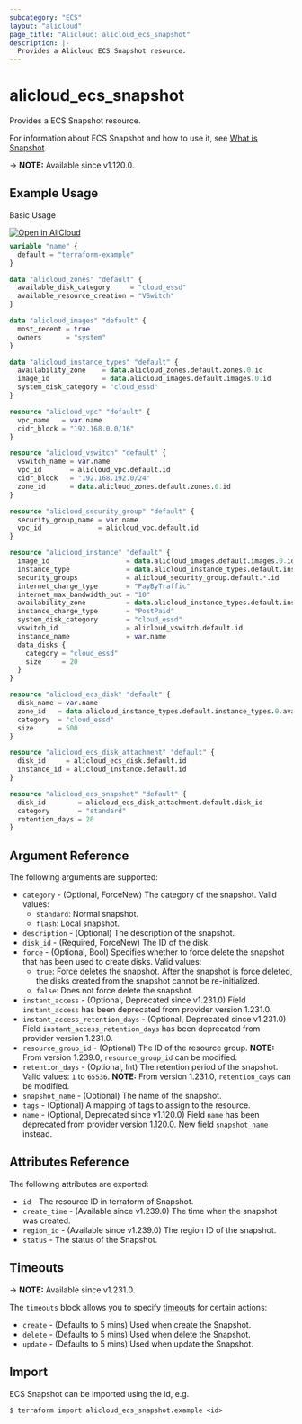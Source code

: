 ```yaml
---
subcategory: "ECS"
layout: "alicloud"
page_title: "Alicloud: alicloud_ecs_snapshot"
description: |-
  Provides a Alicloud ECS Snapshot resource.
---
```


# alicloud_ecs_snapshot

Provides a ECS Snapshot resource.



For information about ECS Snapshot and how to use it, see [What is Snapshot](https://www.alibabacloud.com/help/en/doc-detail/25524.htm).

-> **NOTE:** Available since v1.120.0.

## Example Usage

Basic Usage

<div style="display: block;margin-bottom: 40px;"><div class="oics-button" style="float: right;position: absolute;margin-bottom: 10px;">
  <a href="https://api.aliyun.com/terraform?resource=alicloud_ecs_snapshot&exampleId=c82d2dc4-2b3d-fdf4-0d61-629fc1ecfb4c664174cd&activeTab=example&spm=docs.r.ecs_snapshot.0.c82d2dc42b&intl_lang=EN_US" target="_blank">
    <img alt="Open in AliCloud" src="https://img.alicdn.com/imgextra/i1/O1CN01hjjqXv1uYUlY56FyX_!!6000000006049-55-tps-254-36.svg" style="max-height: 44px; max-width: 100%;">
  </a>
</div></div>

```terraform
variable "name" {
  default = "terraform-example"
}

data "alicloud_zones" "default" {
  available_disk_category     = "cloud_essd"
  available_resource_creation = "VSwitch"
}

data "alicloud_images" "default" {
  most_recent = true
  owners      = "system"
}

data "alicloud_instance_types" "default" {
  availability_zone    = data.alicloud_zones.default.zones.0.id
  image_id             = data.alicloud_images.default.images.0.id
  system_disk_category = "cloud_essd"
}

resource "alicloud_vpc" "default" {
  vpc_name   = var.name
  cidr_block = "192.168.0.0/16"
}

resource "alicloud_vswitch" "default" {
  vswitch_name = var.name
  vpc_id       = alicloud_vpc.default.id
  cidr_block   = "192.168.192.0/24"
  zone_id      = data.alicloud_zones.default.zones.0.id
}

resource "alicloud_security_group" "default" {
  security_group_name = var.name
  vpc_id              = alicloud_vpc.default.id
}

resource "alicloud_instance" "default" {
  image_id                   = data.alicloud_images.default.images.0.id
  instance_type              = data.alicloud_instance_types.default.instance_types.0.id
  security_groups            = alicloud_security_group.default.*.id
  internet_charge_type       = "PayByTraffic"
  internet_max_bandwidth_out = "10"
  availability_zone          = data.alicloud_instance_types.default.instance_types.0.availability_zones.0
  instance_charge_type       = "PostPaid"
  system_disk_category       = "cloud_essd"
  vswitch_id                 = alicloud_vswitch.default.id
  instance_name              = var.name
  data_disks {
    category = "cloud_essd"
    size     = 20
  }
}

resource "alicloud_ecs_disk" "default" {
  disk_name = var.name
  zone_id   = data.alicloud_instance_types.default.instance_types.0.availability_zones.0
  category  = "cloud_essd"
  size      = 500
}

resource "alicloud_ecs_disk_attachment" "default" {
  disk_id     = alicloud_ecs_disk.default.id
  instance_id = alicloud_instance.default.id
}

resource "alicloud_ecs_snapshot" "default" {
  disk_id        = alicloud_ecs_disk_attachment.default.disk_id
  category       = "standard"
  retention_days = 20
}
```

## Argument Reference

The following arguments are supported:
* `category` - (Optional, ForceNew) The category of the snapshot. Valid values:
  - `standard`: Normal snapshot.
  - `flash`: Local snapshot.
* `description` - (Optional) The description of the snapshot.
* `disk_id` - (Required, ForceNew) The ID of the disk.
* `force` - (Optional, Bool) Specifies whether to force delete the snapshot that has been used to create disks. Valid values:
  - `true`: Force deletes the snapshot. After the snapshot is force deleted, the disks created from the snapshot cannot be re-initialized.
  - `false`: Does not force delete the snapshot.
* `instant_access` - (Optional, Deprecated since v1.231.0) Field `instant_access` has been deprecated from provider version 1.231.0.
* `instant_access_retention_days` - (Optional, Deprecated since v1.231.0) Field `instant_access_retention_days` has been deprecated from provider version 1.231.0.
* `resource_group_id` - (Optional) The ID of the resource group. **NOTE:** From version 1.239.0, `resource_group_id` can be modified.
* `retention_days` - (Optional, Int) The retention period of the snapshot. Valid values: `1` to `65536`. **NOTE:** From version 1.231.0, `retention_days` can be modified.
* `snapshot_name` - (Optional) The name of the snapshot.
* `tags` - (Optional) A mapping of tags to assign to the resource.
* `name` - (Optional, Deprecated since v1.120.0) Field `name` has been deprecated from provider version 1.120.0. New field `snapshot_name` instead.

## Attributes Reference

The following attributes are exported:
* `id` - The resource ID in terraform of Snapshot.
* `create_time` - (Available since v1.239.0) The time when the snapshot was created.
* `region_id` - (Available since v1.239.0) The region ID of the snapshot.
* `status` - The status of the Snapshot.

## Timeouts

-> **NOTE:** Available since v1.231.0.

The `timeouts` block allows you to specify [timeouts](https://www.terraform.io/docs/configuration-0-11/resources.html#timeouts) for certain actions:
* `create` - (Defaults to 5 mins) Used when create the Snapshot.
* `delete` - (Defaults to 5 mins) Used when delete the Snapshot.
* `update` - (Defaults to 5 mins) Used when update the Snapshot.

## Import

ECS Snapshot can be imported using the id, e.g.

```shell
$ terraform import alicloud_ecs_snapshot.example <id>
```
